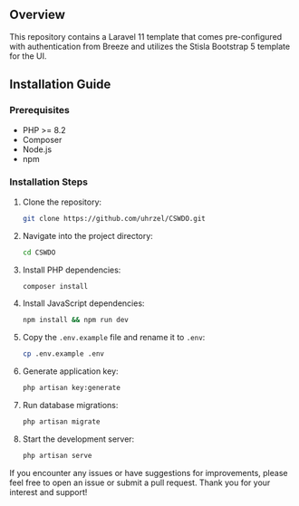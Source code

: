 ## Overview

This repository contains a Laravel 11 template that comes pre-configured with authentication from Breeze and utilizes the Stisla Bootstrap 5 template for the UI.

## Installation Guide

### Prerequisites

-   PHP >= 8.2
-   Composer
-   Node.js
-   npm

### Installation Steps

1. Clone the repository:

    ```bash
    git clone https://github.com/uhrzel/CSWDO.git
    ```

2. Navigate into the project directory:

    ```bash
    cd CSWDO
    ```

3. Install PHP dependencies:

    ```bash
    composer install
    ```

4. Install JavaScript dependencies:

    ```bash
    npm install && npm run dev
    ```

5. Copy the `.env.example` file and rename it to `.env`:

    ```bash
    cp .env.example .env
    ```

6. Generate application key:

    ```bash
    php artisan key:generate
    ```

7. Run database migrations:

    ```bash
    php artisan migrate
    ```

8. Start the development server:
    ```bash
    php artisan serve
    ```

If you encounter any issues or have suggestions for improvements, please feel free to open an issue or submit a pull request. Thank you for your interest and support!
